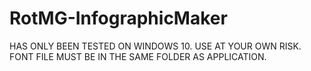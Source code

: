 # RotMG-InfographicMaker
HAS ONLY BEEN TESTED ON WINDOWS 10. USE AT YOUR OWN RISK.
FONT FILE MUST BE IN THE SAME FOLDER AS APPLICATION.
